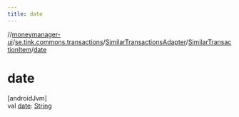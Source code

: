 ```yaml
---
title: date
---
```

//[moneymanager-ui](../../../../index.html)/[se.tink.commons.transactions](../../index.html)/[SimilarTransactionsAdapter](../index.html)/[SimilarTransactionItem](index.html)/[date](date.html)



# date



[androidJvm]\
val [date](date.html): [String](https://kotlinlang.org/api/latest/jvm/stdlib/kotlin/-string/index.html)




